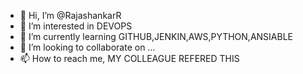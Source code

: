 - 👋 Hi, I’m @RajashankarR
- 👀 I’m interested in DEVOPS
- 🌱 I’m currently learning GITHUB,JENKIN,AWS,PYTHON,ANSIABLE
- 💞️ I’m looking to collaborate on ...
- 📫 How to reach me, MY COLLEAGUE REFERED THIS 

<!---
RajashankarR/RajashankarR is a ✨ special ✨ repository because its `README.md` (this file) appears on your GitHub profile.
You can click the Preview link to take a look at your changes.
--->

